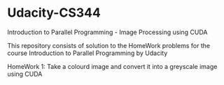 # Udacity-CS344
Introduction to Parallel Programming - Image Processing using CUDA

This repository consists of solution to the HomeWork problems for the course Introduction to Parallel Programming by Udacity

HomeWork 1:
           Take a colourd image and convert it into a greyscale image using CUDA
